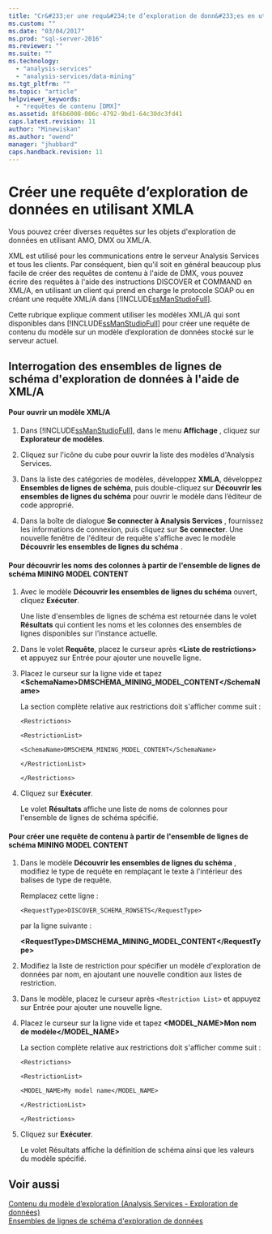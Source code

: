 ```yaml
---
title: "Cr&#233;er une requ&#234;te d’exploration de donn&#233;es en utilisant XMLA | Microsoft Docs"
ms.custom: ""
ms.date: "03/04/2017"
ms.prod: "sql-server-2016"
ms.reviewer: ""
ms.suite: ""
ms.technology: 
  - "analysis-services"
  - "analysis-services/data-mining"
ms.tgt_pltfrm: ""
ms.topic: "article"
helpviewer_keywords: 
  - "requêtes de contenu [DMX]"
ms.assetid: 8f6b6008-006c-4792-9bd1-64c30dc3fd41
caps.latest.revision: 11
author: "Minewiskan"
ms.author: "owend"
manager: "jhubbard"
caps.handback.revision: 11
---
```

# Cr&#233;er une requ&#234;te d’exploration de donn&#233;es en utilisant XMLA
  Vous pouvez créer diverses requêtes sur les objets d'exploration de données en utilisant AMO, DMX ou XML/A.  
  
 XML est utilisé pour les communications entre le serveur Analysis Services et tous les clients. Par conséquent, bien qu'il soit en général beaucoup plus facile de créer des requêtes de contenu à l'aide de DMX, vous pouvez écrire des requêtes à l'aide des instructions DISCOVER et COMMAND en XML/A, en utilisant un client qui prend en charge le protocole SOAP ou en créant une requête XML/A dans [!INCLUDE[ssManStudioFull](../../includes/ssmanstudiofull-md.md)].  
  
 Cette rubrique explique comment utiliser les modèles XML/A qui sont disponibles dans [!INCLUDE[ssManStudioFull](../../includes/ssmanstudiofull-md.md)] pour créer une requête de contenu du modèle sur un modèle d’exploration de données stocké sur le serveur actuel.  
  
## Interrogation des ensembles de lignes de schéma d'exploration de données à l'aide de XML/A  
  
#### Pour ouvrir un modèle XML/A  
  
1.  Dans [!INCLUDE[ssManStudioFull](../../includes/ssmanstudiofull-md.md)], dans le menu **Affichage** , cliquez sur **Explorateur de modèles**.  
  
2.  Cliquez sur l'icône du cube pour ouvrir la liste des modèles d'Analysis Services.  
  
3.  Dans la liste des catégories de modèles, développez **XMLA**, développez **Ensembles de lignes de schéma**, puis double-cliquez sur **Découvrir les ensembles de lignes du schéma** pour ouvrir le modèle dans l’éditeur de code approprié.  
  
4.  Dans la boîte de dialogue **Se connecter à Analysis Services** , fournissez les informations de connexion, puis cliquez sur **Se connecter**. Une nouvelle fenêtre de l'éditeur de requête s'affiche avec le modèle **Découvrir les ensembles de lignes du schéma** .  
  
#### Pour découvrir les noms des colonnes à partir de l'ensemble de lignes de schéma MINING MODEL CONTENT  
  
1.  Avec le modèle **Découvrir les ensembles de lignes du schéma** ouvert, cliquez **Exécuter**.  
  
     Une liste d'ensembles de lignes de schéma est retournée dans le volet **Résultats** qui contient les noms et les colonnes des ensembles de lignes disponibles sur l'instance actuelle.  
  
2.  Dans le volet **Requête**, placez le curseur après **\<Liste de restrictions>** et appuyez sur Entrée pour ajouter une nouvelle ligne.  
  
3.  Placez le curseur sur la ligne vide et tapez **\<SchemaName>DMSCHEMA_MINING_MODEL_CONTENT\</SchemaName>**  
  
     La section complète relative aux restrictions doit s'afficher comme suit :  
  
     `<Restrictions>`  
  
     `<RestrictionList>`  
  
     `<SchemaName>DMSCHEMA_MINING_MODEL_CONTENT</SchemaName>`  
  
     `</RestrictionList>`  
  
     `</Restrictions>`  
  
4.  Cliquez sur **Exécuter**.  
  
     Le volet **Résultats** affiche une liste de noms de colonnes pour l'ensemble de lignes de schéma spécifié.  
  
#### Pour créer une requête de contenu à partir de l'ensemble de lignes de schéma MINING MODEL CONTENT  
  
1.  Dans le modèle **Découvrir les ensembles de lignes du schéma** , modifiez le type de requête en remplaçant le texte à l'intérieur des balises de type de requête.  
  
     Remplacez cette ligne :  
  
     `<RequestType>DISCOVER_SCHEMA_ROWSETS</RequestType>`  
  
     par la ligne suivante :  
  
     **\<RequestType>DMSCHEMA_MINING_MODEL_CONTENT\</RequestType>**  
  
2.  Modifiez la liste de restriction pour spécifier un modèle d'exploration de données par nom, en ajoutant une nouvelle condition aux listes de restriction.  
  
3.  Dans le modèle, placez le curseur après `<Restriction List>` et appuyez sur Entrée pour ajouter une nouvelle ligne.  
  
4.  Placez le curseur sur la ligne vide et tapez **<MODEL_NAME>Mon nom de modèle</MODEL_NAME>**  
  
     La section complète relative aux restrictions doit s'afficher comme suit :  
  
     `<Restrictions>`  
  
     `<RestrictionList>`  
  
     `<MODEL_NAME>My model name</MODEL_NAME>`  
  
     `</RestrictionList>`  
  
     `</Restrictions>`  
  
5.  Cliquez sur **Exécuter**.  
  
     Le volet Résultats affiche la définition de schéma ainsi que les valeurs du modèle spécifié.  
  
## Voir aussi  
 [Contenu du modèle d’exploration &#40;Analysis Services - Exploration de données&#41;](../../analysis-services/data-mining/mining-model-content-analysis-services-data-mining.md)   
 [Ensembles de lignes de schéma d'exploration de données](../../analysis-services/schema-rowsets/data-mining/data-mining-schema-rowsets.md)  
  
  